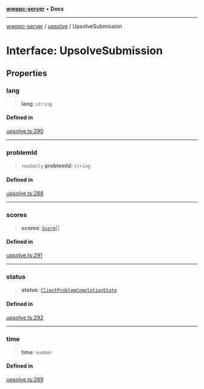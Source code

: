 [**wwppc-server**](../../README.md) • **Docs**

***

[wwppc-server](../../modules.md) / [upsolve](../README.md) / UpsolveSubmission

# Interface: UpsolveSubmission

## Properties

### lang

> **lang**: `string`

#### Defined in

[upsolve.ts:290](https://github.com/WWPPC/WWPPC-server/blob/96bcc74e00ec496e35202c4bddfc3a060fa4a556/src/upsolve.ts#L290)

***

### problemId

> `readonly` **problemId**: `string`

#### Defined in

[upsolve.ts:288](https://github.com/WWPPC/WWPPC-server/blob/96bcc74e00ec496e35202c4bddfc3a060fa4a556/src/upsolve.ts#L288)

***

### scores

> **scores**: [`Score`](../../database/interfaces/Score.md)[]

#### Defined in

[upsolve.ts:291](https://github.com/WWPPC/WWPPC-server/blob/96bcc74e00ec496e35202c4bddfc3a060fa4a556/src/upsolve.ts#L291)

***

### status

> **status**: [`ClientProblemCompletionState`](../../clients/enumerations/ClientProblemCompletionState.md)

#### Defined in

[upsolve.ts:292](https://github.com/WWPPC/WWPPC-server/blob/96bcc74e00ec496e35202c4bddfc3a060fa4a556/src/upsolve.ts#L292)

***

### time

> **time**: `number`

#### Defined in

[upsolve.ts:289](https://github.com/WWPPC/WWPPC-server/blob/96bcc74e00ec496e35202c4bddfc3a060fa4a556/src/upsolve.ts#L289)
